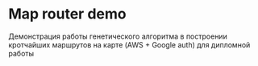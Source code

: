 # Map router demo

Демонстрация работы генетического алгоритма в построении кротчайших маршрутов на карте (AWS + Google auth) для дипломной работы


